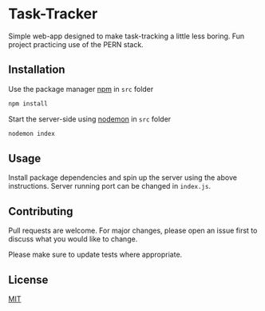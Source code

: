 # Task-Tracker
Simple web-app designed to make task-tracking a little less boring. Fun project practicing use of the PERN stack.


## Installation

Use the package manager [npm](https://www.npmjs.com/get-npm) in  ```src``` folder

```bash
npm install
```
Start the server-side using [nodemon](https://www.npmjs.com/package/nodemon)  in  ```src``` folder
```bash
nodemon index
```

## Usage

Install package dependencies and spin up the server using the above instructions. Server running port can be changed in ```index.js```.

## Contributing
Pull requests are welcome. For major changes, please open an issue first to discuss what you would like to change.

Please make sure to update tests where appropriate.

## License
[MIT](https://choosealicense.com/licenses/mit/)
